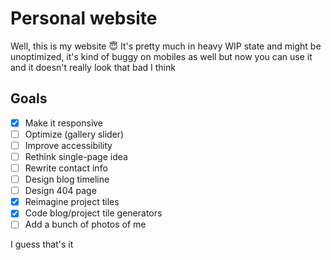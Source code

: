 # Personal website
Well, this is my website 😇 It's pretty much in heavy WIP state and might be unoptimized, it's kind of buggy on mobiles as well but now you can use it and it doesn't really look that bad I think

## Goals
- [x] Make it responsive
- [ ] Optimize (gallery slider)
- [ ] Improve accessibility
- [ ] Rethink single-page idea
- [ ] Rewrite contact info
- [ ] Design blog timeline
- [ ] Design 404 page
- [x] Reimagine project tiles
- [x] Code blog/project tile generators
- [ ] Add a bunch of photos of me

I guess that's it
